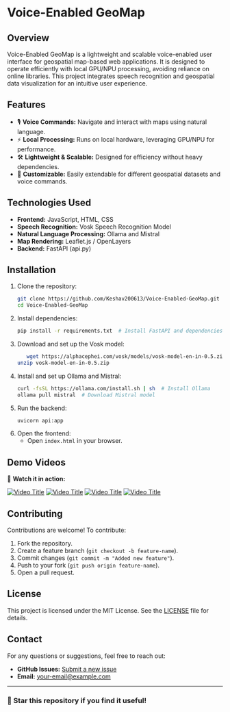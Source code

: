 # Voice-Enabled GeoMap





## Overview

Voice-Enabled GeoMap is a lightweight and scalable voice-enabled user interface for geospatial map-based web applications. It is designed to operate efficiently with local GPU/NPU processing, avoiding reliance on online libraries. This project integrates speech recognition and geospatial data visualization for an intuitive user experience.

## Features

- 🎙️ **Voice Commands:** Navigate and interact with maps using natural language.
- ⚡ **Local Processing:** Runs on local hardware, leveraging GPU/NPU for performance.
- 🛠 **Lightweight & Scalable:** Designed for efficiency without heavy dependencies.
- 📡 **Customizable:** Easily extendable for different geospatial datasets and voice commands.

## Technologies Used

- **Frontend:** JavaScript, HTML, CSS
- **Speech Recognition:** Vosk Speech Recognition Model
- **Natural Language Processing:** Ollama and Mistral
- **Map Rendering:** Leaflet.js / OpenLayers
- **Backend:** FastAPI (api.py)

## Installation

1. Clone the repository:
   ```bash
   git clone https://github.com/Keshav200613/Voice-Enabled-GeoMap.git
   cd Voice-Enabled-GeoMap
   ```
2. Install dependencies:
   ```bash
   pip install -r requirements.txt  # Install FastAPI and dependencies
   ```
3. Download and set up the Vosk model:
   ```bash
      wget https://alphacephei.com/vosk/models/vosk-model-en-in-0.5.zip
   unzip vosk-model-en-in-0.5.zip
   ```
4. Install and set up Ollama and Mistral:
   ```bash
   curl -fsSL https://ollama.com/install.sh | sh  # Install Ollama
   ollama pull mistral  # Download Mistral model
   ```
5. Run the backend:
   ```bash
   uvicorn api:app
   ```
6. Open the frontend:
   - Open `index.html` in your browser.

## Demo Videos

🎥 **Watch it in action:**

[![Video Title](https://img.youtube.com/vi/geEBGBHT-r0/0.jpg)](https://www.youtube.com/watch?v=geEBGBHT-r0)
[![Video Title](https://img.youtube.com/vi/FsEB-3UtN8U/0.jpg)](https://youtu.be/FsEB-3UtN8U)
[![Video Title](https://img.youtube.com/vi/3ZiWlUfCDNI/0.jpg)](https://youtu.be/3ZiWlUfCDNI)
[![Video Title](https://img.youtube.com/vi/Olz5T_2WWP0/0.jpg)](https://youtu.be/Olz5T_2WWP0)

## Contributing

Contributions are welcome! To contribute:

1. Fork the repository.
2. Create a feature branch (`git checkout -b feature-name`).
3. Commit changes (`git commit -m "Added new feature"`).
4. Push to your fork (`git push origin feature-name`).
5. Open a pull request.

## License

This project is licensed under the MIT License. See the [LICENSE](LICENSE) file for details.

## Contact

For any questions or suggestions, feel free to reach out:

- **GitHub Issues:** [Submit a new issue](https://github.com/Keshav200613/Voice-Enabled-GeoMap/issues)
- **Email:** [your-email@example.com](mailto\:your-email@example.com)

---

### 🚀 Star this repository if you find it useful!


